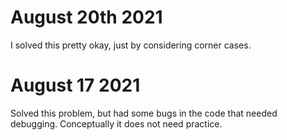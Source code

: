 # August 20th 2021
I solved this pretty okay, just by considering corner cases.

# August 17 2021
Solved this problem, but had some bugs in the code that needed debugging.
Conceptually it does not need practice.